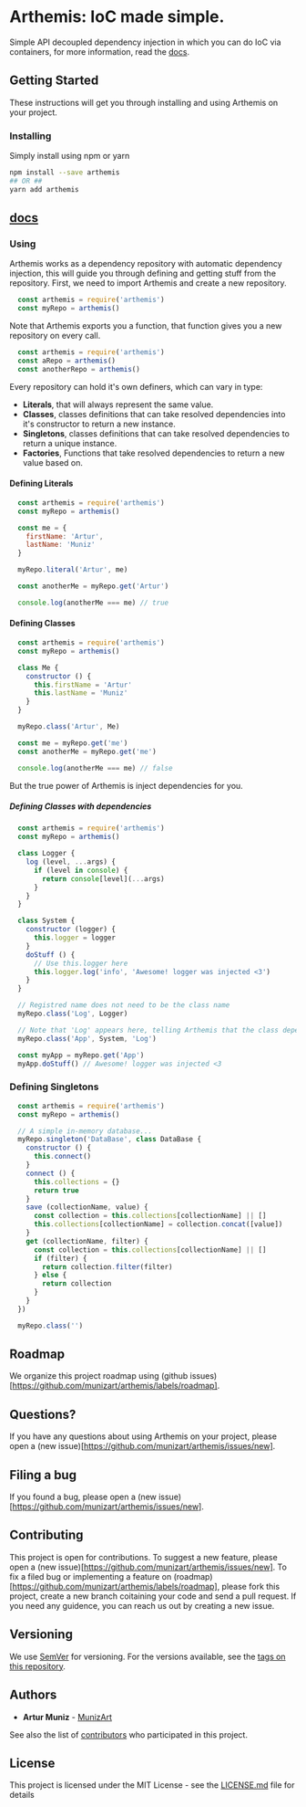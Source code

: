 # Arthemis: IoC made simple.
Simple API decoupled dependency injection in which you can do IoC via containers, for more information, read the [docs](https://www.muniz.art.br/arthemis).

## Getting Started
These instructions will get you through installing and using Arthemis on your project.

### Installing
Simply install using npm or yarn
```sh
npm install --save arthemis
## OR ##
yarn add arthemis
```

## [docs](https://github.com/munizart/arthemis/tree/master/docs)

### Using
Arthemis works as a dependency repository with automatic dependency injection, this will guide you through defining and getting stuff from the repository.
First, we need to import Arthemis and create a new repository.

```javascript
  const arthemis = require('arthemis')
  const myRepo = arthemis()
```

Note that Arthemis exports you a function, that function gives you a new repository on every call.

```javascript
  const arthemis = require('arthemis')
  const aRepo = arthemis()
  const anotherRepo = arthemis()
```

Every repository can hold it's own definers, which can vary in type:
- **Literals**, that will always represent the same value.
- **Classes**, classes definitions that can take resolved dependencies into it's constructor to return a new instance.
- **Singletons**, classes definitions that can take resolved dependencies to return a unique instance.
- **Factories**, Functions that take resolved dependencies to return a new value based on.

#### Defining Literals

```javascript
  const arthemis = require('arthemis')
  const myRepo = arthemis()

  const me = {
    firstName: 'Artur',
    lastName: 'Muniz'
  }

  myRepo.literal('Artur', me)

  const anotherMe = myRepo.get('Artur')

  console.log(anotherMe === me) // true
```

#### Defining Classes
```javascript
  const arthemis = require('arthemis')
  const myRepo = arthemis()

  class Me {
    constructor () {
      this.firstName = 'Artur'
      this.lastName = 'Muniz'
    }
  }

  myRepo.class('Artur', Me)

  const me = myRepo.get('me')
  const anotherMe = myRepo.get('me')

  console.log(anotherMe === me) // false
```
But the true power of Arthemis is inject dependencies for you.
##### Defining Classes with dependencies
```javascript
  const arthemis = require('arthemis')
  const myRepo = arthemis()

  class Logger {
    log (level, ...args) {
      if (level in console) {
        return console[level](...args)
      }
    }
  }

  class System {
    constructor (logger) {
      this.logger = logger
    }
    doStuff () {
      // Use this.logger here
      this.logger.log('info', 'Awesome! logger was injected <3')
    }
  }

  // Registred name does not need to be the class name
  myRepo.class('Log', Logger)

  // Note that 'Log' appears here, telling Arthemis that the class depends on some 'Log'
  myRepo.class('App', System, 'Log')

  const myApp = myRepo.get('App')
  myApp.doStuff() // Awesome! logger was injected <3
```
### Defining Singletons
```javascript
  const arthemis = require('arthemis')
  const myRepo = arthemis()

  // A simple in-memory database...
  myRepo.singleton('DataBase', class DataBase {
    constructor () {
      this.connect()
    }
    connect () {
      this.collections = {}
      return true
    }
    save (collectionName, value) {
      const collection = this.collections[collectionName] || []
      this.collections[collectionName] = collection.concat([value])
    }
    get (collectionName, filter) {
      const collection = this.collections[collectionName] || []
      if (filter) {
        return collection.filter(filter)
      } else {
        return collection
      }
    }
  })

  myRepo.class('')
```

## Roadmap

We organize this project roadmap using (github issues)[https://github.com/munizart/arthemis/labels/roadmap].

## Questions?
If you have any questions about using Arthemis on your project, please open a (new issue)[https://github.com/munizart/arthemis/issues/new].

## Filing a bug

If you found a bug, please open a (new issue)[https://github.com/munizart/arthemis/issues/new].

## Contributing

This project is open for contributions.
To suggest a new feature, please open a (new issue)[https://github.com/munizart/arthemis/issues/new].
To fix a filed bug or implementing a feature on (roadmap)[https://github.com/munizart/arthemis/labels/roadmap], please fork this project, create a new branch coitaining your code and send a pull request. If you need any guidence, you can reach us out by creating a new issue.

## Versioning

We use [SemVer](http://semver.org/) for versioning. For the versions available, see the [tags on this repository](https://github.com/your/project/tags).

## Authors

* **Artur Muniz** - [MunizArt](https://muniz.art.br/about)

See also the list of [contributors](https://github.com/munizart/arthemis/contributors) who participated in this project.

## License

This project is licensed under the MIT License - see the [LICENSE.md](LICENSE.md) file for details
